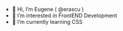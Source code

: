 - 👋 Hi, I’m Eugene ( @erascu )
- 👀 I’m interested in FrontEND Development
- 🌱 I’m currently learning CSS
<!--- - 
- 💞️ I’m looking to collaborate on ...
- 📫 How to reach me ...
--->

<!---
erascu/erascu is a ✨ special ✨ repository because its `README.md` (this file) appears on your GitHub profile.
You can click the Preview link to take a look at your changes.
--->
